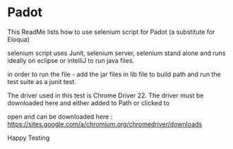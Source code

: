 # Padot

This ReadMe lists how to use selenium script for Padot (a substitute for Eloqua)

selenium script uses Junit, selenium server, selenium stand alone and runs ideally on eclipse or intelliJ to run java files.

in order to run the file - add the jar files in lib file to build path and run the test suite as a junit test.

The driver used in this test is Chrome Driver 22.  The driver must be downloaded here and either added to Path or clicked to 

open and can be downloaded here : https://sites.google.com/a/chromium.org/chromedriver/downloads

Happy Testing
